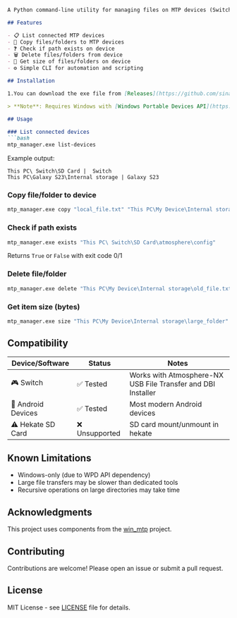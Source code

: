 
```markdown

A Python command-line utility for managing files on MTP devices (Switch, Android,, etc.) via Windows.

## Features

- 📋 List connected MTP devices
- 📁 Copy files/folders to MTP devices
- ❓ Check if path exists on device
- 🗑️ Delete files/folders from device
- 📏 Get size of files/folders on device
- ⚙️ Simple CLI for automation and scripting

## Installation

1.You can download the exe file from [Releases](https://github.com/sinajet/nx_mtp_sender/releases), also you can use the py file but not recomended

> **Note**: Requires Windows with [Windows Portable Devices API](https://learn.microsoft.com/en-us/windows/win32/mtp/mtp-porting-kit)

## Usage

### List connected devices
```bash
mtp_manager.exe list-devices
```
Example output:
```
This PC\ Switch\SD Card |  Switch
This PC\Galaxy S23\Internal storage | Galaxy S23
```

### Copy file/folder to device
```bash
mtp_manager.exe copy "local_file.txt" "This PC\My Device\Internal storage\Documents"
```

### Check if path exists
```bash
mtp_manager.exe exists "This PC\ Switch\SD Card\atmosphere\config"
```
Returns `True` or `False` with exit code 0/1

### Delete file/folder
```bash
mtp_manager.exe delete "This PC\My Device\Internal storage\old_file.txt"
```

### Get item size (bytes)
```bash
mtp_manager.exe size "This PC\My Device\Internal storage\large_folder"
```

## Compatibility

| Device/Software       | Status     | Notes                          |
|-----------------------|------------|--------------------------------|
| 🎮 Switch    | ✅ Tested  | Works with Atmosphere-NX USB File Transfer and DBI Installer |
| 🤖 Android Devices    | ✅ Tested  | Most modern Android devices    |
| ⚠️ Hekate SD Card     | ❌ Unsupported | SD card mount/unmount in hekate |

## Known Limitations

- Windows-only (due to WPD API dependency)
- Large file transfers may be slower than dedicated tools
- Recursive operations on large directories may take time

## Acknowledgments

This project uses components from the [win_mtp](https://github.com/Heribert17/win_mtp) project.

## Contributing

Contributions are welcome! Please open an issue or submit a pull request.

## License

MIT License - see [LICENSE](LICENSE) file for details.
